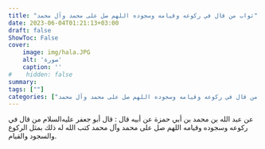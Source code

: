 ```yaml
---
title: "ثواب من قال في ركوعه وقيامه وسجوده اللهم صل على محمد وآل محمد"
date: 2023-06-04T01:21:13+03:00
draft: false
ShowToc: False
cover:
    image: img/hala.JPG
    alt: 'صورة'
    caption: ''
#    hidden: false
summary: 
tags: [""]
categories: ["ثواب من قال في ركوعه وقيامه وسجوده اللهم صل على محمد وآل محمد"]
---
```

عن عبد الله بن محمد بن أبي حمزة
عن أبيه قال : قال أبو جعفر عليه‌السلام من قال في ركوعه وسجوده وقيامه
اللهم صل على محمد وآل محمد كتب الله له ذلك بمثل الركوع والسجود
والقيام.


